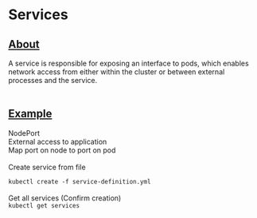 # Services
<h2><u>About</u></h2>
A service is responsible for exposing an interface to pods, which enables network access from either within the cluster or between external processes and the service.
<br>
<br>
<h2><u>Example</u></h2>
NodePort<br>
External access to application<br>
Map port on node to port on pod
<br><br>
Create service from file

`kubectl create -f service-definition.yml`
<br>
<br>
Get all services (Confirm creation) <br>
`kubectl get services`
